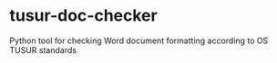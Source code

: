 # tusur-doc-checker
Python tool for checking Word document formatting according to OS TUSUR standards

